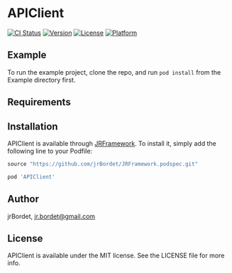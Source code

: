 # APIClient

[![CI Status](http://img.shields.io/travis/jrBordet/APIClient.svg?style=flat)](https://travis-ci.org/jrBordet/APIClient)
[![Version](https://img.shields.io/cocoapods/v/APIClient.svg?style=flat)](http://cocoapods.org/pods/APIClient)
[![License](https://img.shields.io/cocoapods/l/APIClient.svg?style=flat)](http://cocoapods.org/pods/APIClient)
[![Platform](https://img.shields.io/cocoapods/p/APIClient.svg?style=flat)](http://cocoapods.org/pods/APIClient)

## Example

To run the example project, clone the repo, and run `pod install` from the Example directory first.

## Requirements

## Installation

APIClient is available through [JRFramework](https://github.com/jrBordet/JRFramework.podspec.git). To install
it, simply add the following line to your Podfile:

```ruby
source "https://github.com/jrBordet/JRFramework.podspec.git"

pod 'APIClient'
```

## Author

jrBordet, jr.bordet@gmail.com

## License

APIClient is available under the MIT license. See the LICENSE file for more info.
